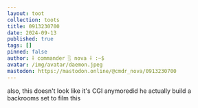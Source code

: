 ```yaml
---
layout: toot
collection: toots
title: 0913230700
date: 2024-09-13
published: true
tags: []
pinned: false
author: ⸸ commander ░ nova ⸸ :~$
avatar: /img/avatar/daemon.jpeg
mastodon: https://mastodon.online/@cmdr_nova/0913230700
---
```


also, this doesn't look like it's CGI anymoredid he actually build a backrooms set to film this
